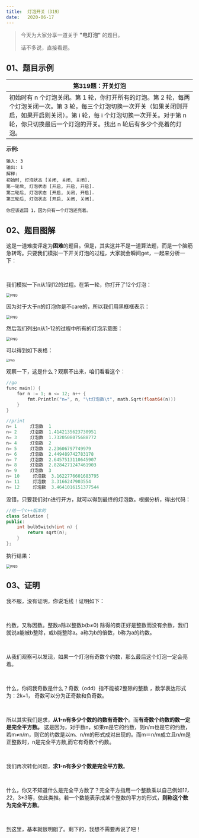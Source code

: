 ```yaml
---
title:	灯泡开关（319）
date:	2020-06-17
---
```


> 今天为大家分享一道关于 **"电灯泡"** 的题目。
>
> 话不多说，直接看题。

## 01、题目示例

| 第319题：开关灯泡                                            |
| ------------------------------------------------------------ |
| 初始时有 n 个灯泡关闭。第 1 轮，你打开所有的灯泡。第 2 轮，每两个灯泡关闭一次。第 3 轮，每三个灯泡切换一次开关（如果关闭则开启，如果开启则关闭）。第 i 轮，每 i 个灯泡切换一次开关。对于第 n 轮，你只切换最后一个灯泡的开关。找出 n 轮后有多少个亮着的灯泡。 |

**示例:**

```
输入: 3
输出: 1 
解释: 
初始时, 灯泡状态 [关闭, 关闭, 关闭].
第一轮后, 灯泡状态 [开启, 开启, 开启].
第二轮后, 灯泡状态 [开启, 关闭, 开启].
第三轮后, 灯泡状态 [开启, 关闭, 关闭]. 

你应该返回 1，因为只有一个灯泡还亮着。
```

## 02、题目图解

这是一道难度评定为**困难**的题目。但是，其实这并不是一道算法题，而是一个脑筋急转弯。只要我们模拟一下开关灯泡的过程，大家就会瞬间get，一起来分析一下：

<br/>

我们模拟一下n从1到12的过程。在第一轮，你打开了12个灯泡：

<img src="./08/1.jpg" alt="PNG" style="zoom: 67%;" />

因为对于大于n的灯泡你是不care的，所以我们用黑框框表示：

<img src="./08/2.png" alt="PNG" style="zoom: 67%;" />

然后我们列出n从1-12的过程中所有的灯泡示意图：

<img src="./08/3.png" alt="PNG" style="zoom: 67%;" />

可以得到如下表格：

<img src="./08/4.png" alt="PNG" style="zoom: 50%;" />

观察一下，这是什么？观察不出来，咱们看看这个：

```go
//go
func main() {
    for n := 1; n <= 12; n++ {
        fmt.Println("n=", n, "\t灯泡数\t", math.Sqrt(float64(n)))
    }
}
```

```go
//print
n= 1     灯泡数  1
n= 2     灯泡数  1.4142135623730951
n= 3     灯泡数  1.7320508075688772
n= 4     灯泡数  2
n= 5     灯泡数  2.23606797749979
n= 6     灯泡数  2.449489742783178
n= 7     灯泡数  2.6457513110645907
n= 8     灯泡数  2.8284271247461903
n= 9     灯泡数  3
n= 10     灯泡数  3.1622776601683795
n= 11     灯泡数  3.3166247903554
n= 12     灯泡数  3.4641016151377544
```

没错，只要我们对n进行开方，就可以得到最终的灯泡数。根据分析，得出代码：

```c++
//给一个c++版本的
class Solution {
public:
    int bulbSwitch(int n) {
        return sqrt(n);
    }
};
```

执行结果：

<img src="./08/5.jpg" alt="PNG" style="zoom: 67%;" />

## 03、证明

我不服，没有证明，你说毛线！证明如下：

<br/>

约数，又称因数。整数a除以整数b(b≠0) 除得的商正好是整数而没有余数，我们就说a能被b整除，或b能整除a。a称为b的倍数，b称为a的约数。

<br/>

从我们观察可以发现，如果一个灯泡有奇数个约数，那么最后这个灯泡一定会亮着。

<br/>

什么，你问我奇数是什么？奇数（odd）指不能被2整除的整数 ，数学表达形式为：2k+1， 奇数可以分为正奇数和负奇数。

<br/>

所以其实我们是求，**从1-n有多少个数的约数有奇数个**。而**有奇数个约数的数一定是完全平方数。** 这是因为，对于数n，如果m是它的约数，则n/m也是它的约数，若m≠n/m，则它的约数是以m、n/m的形式成对出现的。而m＝n/m成立且n/m是正整数时，n是完全平方数,而它有奇数个约数。

<br/>

我们再次转化问题，**求1-n有多少个数是完全平方数**。

<br/>

什么，你又不知道什么是完全平方数了？完全平方指用一个整数乘以自己例如1*1，2*2，3*3等，依此类推。若一个数能表示成某个整数的平方的形式，**则称这个数为完全平方数**。

<br/>

到这里，基本就很明朗了。剩下的，我想不需要再说了吧！

